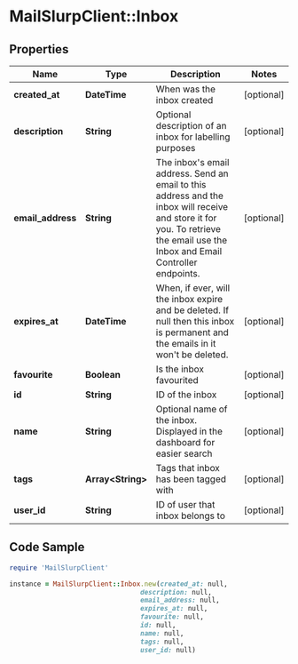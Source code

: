 # MailSlurpClient::Inbox

## Properties

Name | Type | Description | Notes
------------ | ------------- | ------------- | -------------
**created_at** | **DateTime** | When was the inbox created | [optional] 
**description** | **String** | Optional description of an inbox for labelling purposes | [optional] 
**email_address** | **String** | The inbox&#39;s email address. Send an email to this address and the inbox will receive and store it for you. To retrieve the email use the Inbox and Email Controller endpoints. | [optional] 
**expires_at** | **DateTime** | When, if ever, will the inbox expire and be deleted. If null then this inbox is permanent and the emails in it won&#39;t be deleted. | [optional] 
**favourite** | **Boolean** | Is the inbox favourited | [optional] 
**id** | **String** | ID of the inbox | [optional] 
**name** | **String** | Optional name of the inbox. Displayed in the dashboard for easier search | [optional] 
**tags** | **Array&lt;String&gt;** | Tags that inbox has been tagged with | [optional] 
**user_id** | **String** | ID of user that inbox belongs to | [optional] 

## Code Sample

```ruby
require 'MailSlurpClient'

instance = MailSlurpClient::Inbox.new(created_at: null,
                                 description: null,
                                 email_address: null,
                                 expires_at: null,
                                 favourite: null,
                                 id: null,
                                 name: null,
                                 tags: null,
                                 user_id: null)
```


